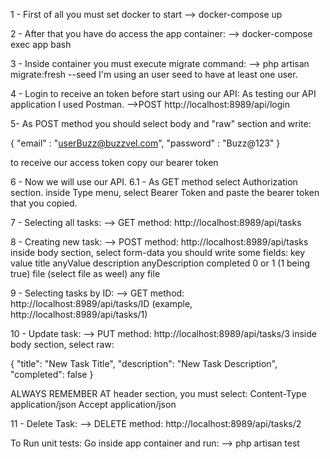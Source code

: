 1 - First of all you must set docker to start
--> docker-compose up

2 - After that you have do access the app container:
--> docker-compose exec app bash

3 - Inside container you must execute migrate command:
--> php artisan migrate:fresh --seed
I'm using an user seed to have at least one user.


4 - Login to receive an token before start using our API:
As testing our API application I used Postman.
-->POST   http://localhost:8989/api/login

5- As POST method you should select body and "raw" section and write:

{
    "email" : "userBuzz@buzzvel.com",
    "password" : "Buzz@123"
}


to receive our access token
copy our bearer token

6 - Now we will use our API.
6.1 - As GET method select Authorization section.
	inside Type menu, select Bearer Token and paste the bearer token that you copied.

7 - Selecting all tasks:
--> GET method: http://localhost:8989/api/tasks

8 - Creating new task:
--> POST method: http://localhost:8989/api/tasks
	inside body section, select form-data
	you should write some fields:
		key		value
		title		anyValue
		description	anyDescription
		completed	0 or 1 (1 being true)
		file (select file as weel) 	any file


9 - Selecting tasks by ID:
--> GET method: http://localhost:8989/api/tasks/ID  (example, http://localhost:8989/api/tasks/1)

10 - Update task:
--> PUT method: http://localhost:8989/api/tasks/3 
inside body section, select raw: 

{
  "title": "New Task Title",
  "description": "New Task Description",
  "completed": false
}


ALWAYS REMEMBER AT header section, you must select:
Content-Type      application/json
Accept		  application/json

11 - Delete Task: 
--> DELETE method: http://localhost:8989/api/tasks/2 



To Run unit tests:
Go inside app container and run:
--> php artisan test
